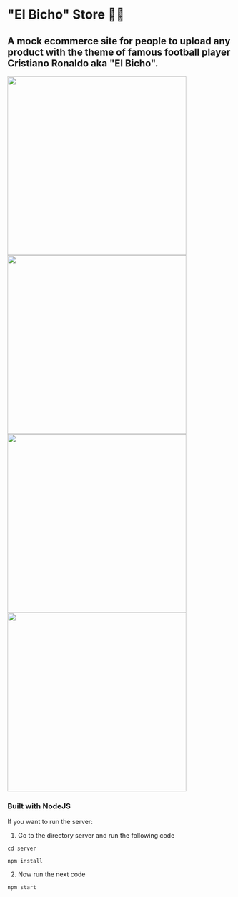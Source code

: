 # "El Bicho" Store 👕🐛
## A mock ecommerce site for people to upload any product with the theme of famous football player Cristiano Ronaldo aka "El Bicho".

<p float="left">
  <img src="https://user-images.githubusercontent.com/69304255/172337037-3b4fcd18-217c-477c-8ec0-4aeee01f293d.png" width="400" />
  <img src="https://user-images.githubusercontent.com/69304255/172337045-9d2416d6-0372-45f0-948c-b8026b1a3e71.png" width="400" /> 
  <img src="https://user-images.githubusercontent.com/69304255/172337047-714c1681-e776-4fe5-a78b-e8fa830c290b.png" width="400" />
  <img src="https://user-images.githubusercontent.com/69304255/172337052-fdc36238-d351-4753-ad73-671ae947c320.png" width="400" />
</p>

### Built with NodeJS

If you want to run the server:


1. Go to the directory server and run the following code

```cd server```

```npm install```

2. Now run the next code

```npm start```

